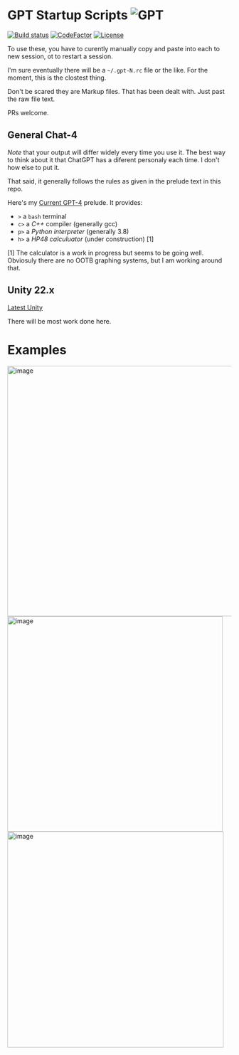 # GPT Startup Scripts ![GPT](Resources/MainIcon-Small.png)
[![Build status](https://ci.appveyor.com/api/projects/status/github/cschladetsch/GPT-Startup-Scripts?svg=true)](https://ci.appveyor.com/project/cschladetsch/GPT-Startup-Scripts)
[![CodeFactor](https://www.codefactor.io/repository/github/cschladetsch/GPT-Startup-Scripts/badge)](https://www.codefactor.io/repository/github/cschladetsch/GPT-Startup-Scripts)
[![License](https://img.shields.io/github/license/cschladetsch/GPT-Startup-Scripts.svg?label=License&maxAge=86400)](/LICENSE)

To use these, you have to curently manually copy and paste into each to new session, ot to restart a session.

I'm sure eventually there will  be a `~/.gpt-N.rc` file or the like. For the moment, this is the clostest thing.

Don't be scared they are Markup files. That has been dealt with. Just past the raw file text.

PRs welcome.

## General Chat-4

*Note* that your output will differ widely every time you use it. The best way to think about it that ChatGPT has a diferent personaly each time. I don't how else to put it.

That said, it generally follows the rules as given in the prelude text in this repo.

Here's my [Current GPT-4](GPT-Start-4.md) prelude. It provides:

* `>` a `bash` terminal
* `c>` a *C++* compiler (generally gcc)
* `p>` a *Python interpreter* (generally 3.8)
* `h>` a *HP48 calculuator* (under construction) [1]

[1] The calculator is a work in progress but seems to be going well. Obviosuly there are no OOTB graphing systems, but I am working around that.

## Unity 22.x

[Latest Unity](Unity-22.x.md)

There will be most work done here.

# Examples

<img width="563" alt="image" src="https://user-images.githubusercontent.com/2227302/226204434-93d3f6de-5e2c-4f5d-a7a2-79a5713c677f.png">



<img width="484" alt="image" src="https://user-images.githubusercontent.com/2227302/226204607-4f51394b-7c4c-4ee5-b726-b1623b00208c.png">


<img width="486" alt="image" src="https://user-images.githubusercontent.com/2227302/226204711-eccf1973-0749-45e1-94bc-f9a91f6a48b8.png">

